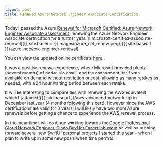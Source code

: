 ```yaml
---
layout: post
title: Renewed Azure Network Engineer Associate Certification
---
```


Today I passed the Azure [Renewal for Microsoft Certified: Azure Network Engineer Associate assessment](https://learn.microsoft.com/en-us/credentials/certifications/azure-network-engineer-associate//renew/), renewing the Azure Network Engineer Associate certification for a further year.
[![microsoft-certified-associate-renewal]({{ site.baseurl }}/images/azure_net_renew.jpeg)]({{ site.baseurl }}/azure-network-engineer-renewal)

You can view the updated online certificate [here](https://learn.microsoft.com/api/credentials/share/en-gb/petergilani/83482A5A4BA77ADC).

It was a positive renewal experience, where Microsoft provided plenty (several months) of notice via email, and the assessment itself was available on demand without restriction or cost, allowing as many retakes as needed, with a 24 hour waiting period between each retake.

It will be interesting to compare this with renewing the AWS equivalent which I [attained]({{ site.baseurl }}/aws-advanced-networking) in December last year (4 months following this cert). However since the AWS certifications are valid for 3 years, I will likely have two more Azure renewals before getting a chance to experience the AWS renewal process.

In the meantime I will continue working towards the [Google Professional Cloud Network Engineer](https://cloud.google.com/learn/certification/cloud-network-engineer), [Cisco DevNet Expert lab exam](https://www.cisco.com/c/en/us/training-events/training-certifications/certifications/expert/devnet-expert.html) as well as pushing forward several new [SwiftUI](https://developer.apple.com/documentation/swiftui/) personal projects I started this year - which I plan to write up in some new posts when time permits.